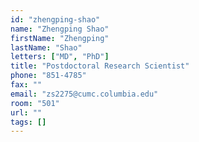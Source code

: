 ```yaml
---
id: "zhengping-shao"
name: "Zhengping Shao"
firstName: "Zhengping"
lastName: "Shao"
letters: ["MD", "PhD"]
title: "Postdoctoral Research Scientist"
phone: "851-4785"
fax: ""
email: "zs2275@cumc.columbia.edu"
room: "501"
url: ""
tags: []
---
```

